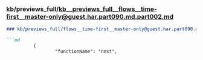 ### kb/previews_full/kb__previews_full__flows__time-first__master-only@guest.har.part090.md.part002.md

```md
### kb/previews_full/flows__time-first__master-only@guest.har.part090.md (part 002)

```md
          {
                  "functionName": "next",
         
```

```

```
